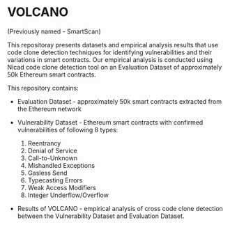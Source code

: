 # VOLCANO 
(Previously named -  SmartScan)



This repositoray presents datasets and empirical analysis results that use code clone detection techniques for identifying vulnerabilities and their variations in smart contracts. Our empirical analysis is conducted using Nicad code clone detection tool on an Evaluation Dataset of approximately 50k Ethereum smart contracts.  

This repository contains: 
  * Evaluation Dataset - approximately 50k smart contracts extracted from the Ethereum network
  * Vulnerability Dataset - Ethereum smart contracts with confirmed vulnerabilities of following 8 types:
     1. Reentrancy 
     2. Denial of Service 
     3.  Call-to-Unknown 
     4. Mishandled Exceptions
     5. Gasless Send
     6. Typecasting Errors
     7. Weak Access Modifiers 
     8. Integer Underflow/Overflow

* Results of VOLCANO - empirical analysis of cross code clone detection between the Vulnerability Dataset and Evaluation Dataset. 
